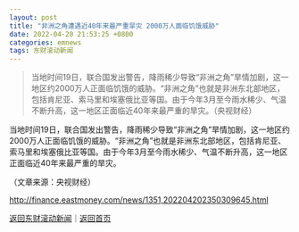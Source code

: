 ```yaml
---
layout: post
title: "非洲之角遭遇近40年来最严重旱灾 2000万人面临饥饿威胁"
date: 2022-04-20 21:53:25 +0800
categories: emnews
tags: 东财滚动新闻
---
```

> 当地时间19日，联合国发出警告，降雨稀少导致“非洲之角”旱情加剧，这一地区约2000万人正面临饥饿的威胁。“非洲之角”也就是非洲东北部地区，包括肯尼亚、索马里和埃塞俄比亚等国。由于今年3月至今雨水稀少、气温不断升高，这一地区正面临近40年来最严重的旱灾。（央视财经）

<p>当地时间19日，联合国发出警告，降雨稀少导致“非洲之角”旱情加剧，这一地区约2000万人正面临饥饿的威胁。“非洲之角”也就是非洲东北部地区，包括肯尼亚、索马里和埃塞俄比亚等国。由于今年3月至今雨水稀少、气温不断升高，这一地区正面临近40年来最严重的旱灾。</p><p class="em_media">（文章来源：央视财经）</p>

<http://finance.eastmoney.com/news/1351,202204202350309645.html>

[返回东财滚动新闻](//finews.withounder.com/emnews/)｜[返回首页](//finews.withounder.com/)